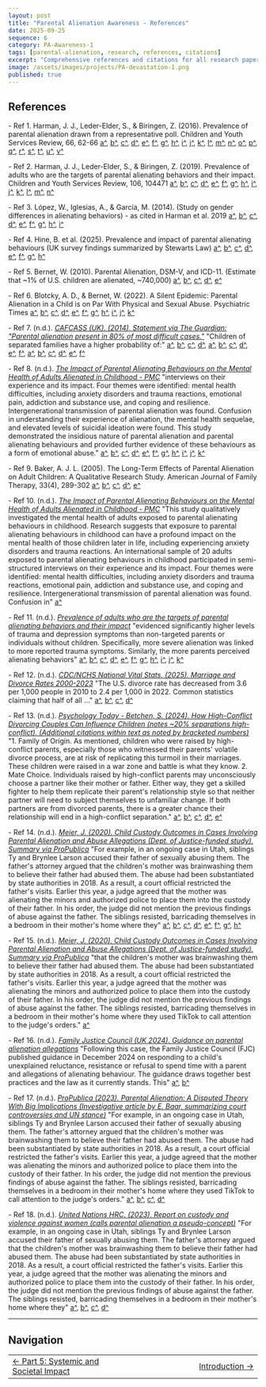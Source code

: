 ```yaml
---
layout: post
title: "Parental Alienation Awareness - References"
date: 2025-09-25
sequence: 6
category: PA-Awareness-1
tags: [parental-alienation, research, references, citations]
excerpt: "Comprehensive references and citations for all research papers in the Parental Alienation Awareness series."
image: /assets/images/projects/PA-devastation-1.png
published: true
---
```

## References

<a id="ref-target-1_1_0_2_21_28"></a> <a id="ref-target-1_1_0_4_334_343"></a> <a id="ref-target-1_1_0_4_340_348"></a> <a id="ref-target-1_1_1_4_340_348"></a> <a id="ref-target-1_1_0_2_25_33"></a> <a id="ref-target-1_1_0_2_29_36"></a> <a id="ref-target-1_1_0_4_362_370"></a> <a id="ref-target-1_1_0_2_83_90"></a> <a id="ref-target-1_1_1_2_21_28"></a> <a id="ref-target-1_1_1_4_334_343"></a> <a id="ref-target-1_1_1_2_25_33"></a> <a id="ref-target-1_1_1_4_362_370"></a> <a id="ref-target-1_1_0_2_53_60"></a> <a id="ref-target-1_1_0_2_53_57"></a> <a id="ref-target-1_1_1_2_53_60"></a> <a id="ref-target-1_1_2_2_53_60"></a> <a id="ref-target-1_1_0_2_55_61"></a> <a id="ref-target-1_1_0_2_55_62"></a> <a id="ref-target-1_1_1_2_53_57"></a> <a id="ref-target-1_1_1_2_55_61"></a> <a id="ref-target-1_1_2_2_21_28"></a> <a id="ref-target-1_1_2_4_334_343"></a> - Ref 1. Harman, J. J., Leder-Elder, S., & Biringen, Z. (2016). Prevalence of parental alienation drawn from a representative poll. Children and Youth Services Review, 66, 62-66 [a^](/projects/PA-Awareness-1/2025/09/25/parental-alienation-awareness-part-1/#ref-source-1_1_0_2_21_28), [b^](/projects/PA-Awareness-1/2025/09/25/parental-alienation-awareness-part-1/#ref-source-1_1_0_4_334_343), [c^](/projects/PA-Awareness-1/2025/09/25/parental-alienation-awareness-part-1/#ref-source-1_1_0_4_340_348), [d^](/projects/PA-Awareness-1/2025/09/25/parental-alienation-awareness-part-1/#ref-source-1_1_1_4_340_348), [e^](/projects/PA-Awareness-1/2025/09/25/parental-alienation-awareness-part-1/#ref-source-1_1_0_2_25_33), [f^](/projects/PA-Awareness-1/2025/09/25/parental-alienation-awareness-part-1/#ref-source-1_1_0_2_29_36), [g^](/projects/PA-Awareness-1/2025/09/25/parental-alienation-awareness-part-1/#ref-source-1_1_0_4_362_370), [h^](/projects/PA-Awareness-1/2025/09/25/parental-alienation-awareness-part-1/#ref-source-1_1_0_2_83_90), [i^](/projects/PA-Awareness-1/2025/09/25/parental-alienation-awareness-part-1/#ref-source-1_1_1_2_21_28), [j^](/projects/PA-Awareness-1/2025/09/25/parental-alienation-awareness-part-1/#ref-source-1_1_1_4_334_343), [k^](/projects/PA-Awareness-1/2025/09/25/parental-alienation-awareness-part-2/#ref-source-1_1_1_2_25_33), [l^](/projects/PA-Awareness-1/2025/09/25/parental-alienation-awareness-part-2/#ref-source-1_1_1_4_362_370), [m^](/projects/PA-Awareness-1/2025/09/25/parental-alienation-awareness-part-3/#ref-source-1_1_0_2_53_60), [n^](/projects/PA-Awareness-1/2025/09/25/parental-alienation-awareness-part-3/#ref-source-1_1_0_2_53_57), [o^](/projects/PA-Awareness-1/2025/09/25/parental-alienation-awareness-part-3/#ref-source-1_1_1_2_53_60), [p^](/projects/PA-Awareness-1/2025/09/25/parental-alienation-awareness-part-3/#ref-source-1_1_2_2_53_60), [q^](/projects/PA-Awareness-1/2025/09/25/parental-alienation-awareness-part-3/#ref-source-1_1_0_2_55_61), [r^](/projects/PA-Awareness-1/2025/09/25/parental-alienation-awareness-part-3/#ref-source-1_1_0_2_55_62), [s^](/projects/PA-Awareness-1/2025/09/25/parental-alienation-awareness-part-3/#ref-source-1_1_1_2_53_57), [t^](/projects/PA-Awareness-1/2025/09/25/parental-alienation-awareness-part-3/#ref-source-1_1_1_2_55_61), [u^](/projects/PA-Awareness-1/2025/09/25/parental-alienation-awareness-part-5/#ref-source-1_1_2_2_21_28), [v^](/projects/PA-Awareness-1/2025/09/25/parental-alienation-awareness-part-5/#ref-source-1_1_2_4_334_343)

<a id="ref-target-1_2_0_8_25_33"></a> <a id="ref-target-1_2_0_8_27_35"></a> <a id="ref-target-1_2_0_8_27_36"></a> <a id="ref-target-1_2_0_8_61_69"></a> <a id="ref-target-1_2_0_8_33_39"></a> <a id="ref-target-1_2_1_8_33_39"></a> <a id="ref-target-1_2_0_8_43_51"></a> <a id="ref-target-1_2_1_8_25_33"></a> <a id="ref-target-1_2_2_8_33_39"></a> <a id="ref-target-1_2_1_8_43_51"></a> <a id="ref-target-1_2_2_8_43_51"></a> <a id="ref-target-1_2_0_8_35_39"></a> <a id="ref-target-1_2_2_8_25_33"></a> <a id="ref-target-1_2_3_8_33_39"></a> - Ref 2. Harman, J. J., Leder-Elder, S., & Biringen, Z. (2019). Prevalence of adults who are the targets of parental alienating behaviors and their impact. Children and Youth Services Review, 106, 104471 [a^](/projects/PA-Awareness-1/2025/09/25/parental-alienation-awareness-part-1/#ref-source-1_2_0_8_25_33), [b^](/projects/PA-Awareness-1/2025/09/25/parental-alienation-awareness-part-1/#ref-source-1_2_0_8_27_35), [c^](/projects/PA-Awareness-1/2025/09/25/parental-alienation-awareness-part-1/#ref-source-1_2_0_8_27_36), [d^](/projects/PA-Awareness-1/2025/09/25/parental-alienation-awareness-part-1/#ref-source-1_2_0_8_61_69), [e^](/projects/PA-Awareness-1/2025/09/25/parental-alienation-awareness-part-1/#ref-source-1_2_0_8_33_39), [f^](/projects/PA-Awareness-1/2025/09/25/parental-alienation-awareness-part-1/#ref-source-1_2_1_8_33_39), [g^](/projects/PA-Awareness-1/2025/09/25/parental-alienation-awareness-part-1/#ref-source-1_2_0_8_43_51), [h^](/projects/PA-Awareness-1/2025/09/25/parental-alienation-awareness-part-1/#ref-source-1_2_1_8_25_33), [i^](/projects/PA-Awareness-1/2025/09/25/parental-alienation-awareness-part-1/#ref-source-1_2_2_8_33_39), [j^](/projects/PA-Awareness-1/2025/09/25/parental-alienation-awareness-part-2/#ref-source-1_2_1_8_43_51), [k^](/projects/PA-Awareness-1/2025/09/25/parental-alienation-awareness-part-2/#ref-source-1_2_2_8_43_51), [l^](/projects/PA-Awareness-1/2025/09/25/parental-alienation-awareness-part-3/#ref-source-1_2_0_8_35_39), [m^](/projects/PA-Awareness-1/2025/09/25/parental-alienation-awareness-part-5/#ref-source-1_2_2_8_25_33), [n^](/projects/PA-Awareness-1/2025/09/25/parental-alienation-awareness-part-5/#ref-source-1_2_3_8_33_39)

<a id="ref-target-1_3_0_9_1375_1383"></a> <a id="ref-target-1_3_0_9_1379_1388"></a> <a id="ref-target-1_3_0_13_219_227"></a> <a id="ref-target-1_3_1_13_219_227"></a> <a id="ref-target-1_3_2_13_219_227"></a> <a id="ref-target-1_3_1_9_1379_1388"></a> <a id="ref-target-1_3_1_9_1375_1383"></a> <a id="ref-target-1_3_2_9_1379_1388"></a> <a id="ref-target-1_3_3_13_219_227"></a> - Ref 3. López, W., Iglesias, A., & García, M. (2014). (Study on gender differences in alienating behaviors) - as cited in Harman et al. 2019 [a^](/projects/PA-Awareness-1/2025/09/25/parental-alienation-awareness-part-1/#ref-source-1_3_0_9_1375_1383), [b^](/projects/PA-Awareness-1/2025/09/25/parental-alienation-awareness-part-1/#ref-source-1_3_0_9_1379_1388), [c^](/projects/PA-Awareness-1/2025/09/25/parental-alienation-awareness-part-1/#ref-source-1_3_0_13_219_227), [d^](/projects/PA-Awareness-1/2025/09/25/parental-alienation-awareness-part-2/#ref-source-1_3_1_13_219_227), [e^](/projects/PA-Awareness-1/2025/09/25/parental-alienation-awareness-part-2/#ref-source-1_3_2_13_219_227), [f^](/projects/PA-Awareness-1/2025/09/25/parental-alienation-awareness-part-2/#ref-source-1_3_1_9_1379_1388), [g^](/projects/PA-Awareness-1/2025/09/25/parental-alienation-awareness-part-5/#ref-source-1_3_1_9_1375_1383), [h^](/projects/PA-Awareness-1/2025/09/25/parental-alienation-awareness-part-5/#ref-source-1_3_2_9_1379_1388), [i^](/projects/PA-Awareness-1/2025/09/25/parental-alienation-awareness-part-5/#ref-source-1_3_3_13_219_227)

<a id="ref-target-1_4_0_11_153_161"></a> <a id="ref-target-1_4_1_11_153_161"></a> <a id="ref-target-1_4_2_11_153_161"></a> <a id="ref-target-1_4_0_11_155_163"></a> <a id="ref-target-1_4_0_11_165_173"></a> <a id="ref-target-1_4_0_11_181_189"></a> <a id="ref-target-1_4_3_11_153_161"></a> <a id="ref-target-1_4_0_11_159_167"></a> - Ref 4. Hine, B. et al. (2025). Prevalence and impact of parental alienating behaviours (UK survey findings summarized by Stewarts Law) [a^](/projects/PA-Awareness-1/2025/09/25/parental-alienation-awareness-part-1/#ref-source-1_4_0_11_153_161), [b^](/projects/PA-Awareness-1/2025/09/25/parental-alienation-awareness-part-1/#ref-source-1_4_1_11_153_161), [c^](/projects/PA-Awareness-1/2025/09/25/parental-alienation-awareness-part-1/#ref-source-1_4_2_11_153_161), [d^](/projects/PA-Awareness-1/2025/09/25/parental-alienation-awareness-part-2/#ref-source-1_4_0_11_155_163), [e^](/projects/PA-Awareness-1/2025/09/25/parental-alienation-awareness-part-5/#ref-source-1_4_0_11_165_173), [f^](/projects/PA-Awareness-1/2025/09/25/parental-alienation-awareness-part-5/#ref-source-1_4_0_11_181_189), [g^](/projects/PA-Awareness-1/2025/09/25/parental-alienation-awareness-part-5/#ref-source-1_4_3_11_153_161), [h^](/projects/PA-Awareness-1/2025/09/25/parental-alienation-awareness-part-5/#ref-source-1_4_0_11_159_167)

<a id="ref-target-1_5_0_2_75_83"></a> <a id="ref-target-1_5_1_2_75_83"></a> <a id="ref-target-1_5_2_2_75_83"></a> <a id="ref-target-1_5_3_2_75_83"></a> <a id="ref-target-1_5_4_2_75_83"></a> - Ref 5. Bernet, W. (2010). Parental Alienation, DSM-V, and ICD-11. (Estimate that ~1% of U.S. children are alienated, ~740,000) [a^](/projects/PA-Awareness-1/2025/09/25/parental-alienation-awareness-part-1/#ref-source-1_5_0_2_75_83), [b^](/projects/PA-Awareness-1/2025/09/25/parental-alienation-awareness-part-1/#ref-source-1_5_1_2_75_83), [c^](/projects/PA-Awareness-1/2025/09/25/parental-alienation-awareness-part-1/#ref-source-1_5_2_2_75_83), [d^](/projects/PA-Awareness-1/2025/09/25/parental-alienation-awareness-part-4/#ref-source-1_5_3_2_75_83), [e^](/projects/PA-Awareness-1/2025/09/25/parental-alienation-awareness-part-5/#ref-source-1_5_4_2_75_83)

<a id="ref-target-1_6_0_5_250_258"></a> <a id="ref-target-1_6_0_5_277_283"></a> <a id="ref-target-1_6_0_5_275_283"></a> <a id="ref-target-1_6_0_5_269_277"></a> <a id="ref-target-1_6_1_5_269_277"></a> <a id="ref-target-1_6_1_5_277_283"></a> <a id="ref-target-1_6_2_5_269_277"></a> <a id="ref-target-1_6_0_5_252_259"></a> <a id="ref-target-1_6_1_5_252_259"></a> <a id="ref-target-1_6_1_5_275_283"></a> <a id="ref-target-1_6_3_5_269_277"></a> - Ref 6. Blotcky, A. D., & Bernet, W. (2022). A Silent Epidemic: Parental Alienation in a Child is on Par With Physical and Sexual Abuse. Psychiatric Times [a^](/projects/PA-Awareness-1/2025/09/25/parental-alienation-awareness-part-1/#ref-source-1_6_0_5_250_258), [b^](/projects/PA-Awareness-1/2025/09/25/parental-alienation-awareness-part-2/#ref-source-1_6_0_5_277_283), [c^](/projects/PA-Awareness-1/2025/09/25/parental-alienation-awareness-part-2/#ref-source-1_6_0_5_275_283), [d^](/projects/PA-Awareness-1/2025/09/25/parental-alienation-awareness-part-3/#ref-source-1_6_0_5_269_277), [e^](/projects/PA-Awareness-1/2025/09/25/parental-alienation-awareness-part-3/#ref-source-1_6_1_5_269_277), [f^](/projects/PA-Awareness-1/2025/09/25/parental-alienation-awareness-part-3/#ref-source-1_6_1_5_277_283), [g^](/projects/PA-Awareness-1/2025/09/25/parental-alienation-awareness-part-3/#ref-source-1_6_2_5_269_277), [h^](/projects/PA-Awareness-1/2025/09/25/parental-alienation-awareness-part-5/#ref-source-1_6_0_5_252_259), [i^](/projects/PA-Awareness-1/2025/09/25/parental-alienation-awareness-part-5/#ref-source-1_6_1_5_252_259), [j^](/projects/PA-Awareness-1/2025/09/25/parental-alienation-awareness-part-5/#ref-source-1_6_1_5_275_283), [k^](/projects/PA-Awareness-1/2025/09/25/parental-alienation-awareness-part-5/#ref-source-1_6_3_5_269_277)

<a id="ref-target-1_8_0_35_75_83"></a> <a id="ref-target-1_8_1_35_75_83"></a> <a id="ref-target-1_8_2_35_75_83"></a> <a id="ref-target-1_8_3_35_75_83"></a> <a id="ref-target-1_12_0_35_115_124"></a> <a id="ref-target-1_12_1_35_115_124"></a> <a id="ref-target-1_12_0_35_115_123"></a> <a id="ref-target-1_12_2_35_115_124"></a> <a id="ref-target-1_12_0_35_83_92"></a> <a id="ref-target-1_12_0_35_93_101"></a> <a id="ref-target-1_13_0_35_165_173"></a> <a id="ref-target-1_13_0_35_138_146"></a> <a id="ref-target-1_13_0_35_174_182"></a> <a id="ref-target-1_13_1_35_174_182"></a> <a id="ref-target-1_13_2_35_174_182"></a> <a id="ref-target-1_13_0_35_172_180"></a> - Ref 7. (n.d.). [*CAFCASS (UK). (2014). Statement via The Guardian: "Parental alienation present in 80% of most difficult cases."*](https://www.linkedin.com/pulse/parental-alienation-costing-uk-20-billion-year-sarah-squires#:~:text=Children%20of%20separated%20families%20have,a%20higher%20probability%20of) "Children of separated families have a higher probability of:" [a^](/projects/PA-Awareness-1/2025/09/25/parental-alienation-awareness-part-1/#ref-source-1_8_0_35_75_83), [b^](/projects/PA-Awareness-1/2025/09/25/parental-alienation-awareness-part-4/#ref-source-1_8_1_35_75_83), [c^](/projects/PA-Awareness-1/2025/09/25/parental-alienation-awareness-part-4/#ref-source-1_8_2_35_75_83), [d^](/projects/PA-Awareness-1/2025/09/25/parental-alienation-awareness-part-5/#ref-source-1_8_3_35_75_83), [a^](/projects/PA-Awareness-1/2025/09/25/parental-alienation-awareness-part-3/#ref-source-1_12_0_35_115_124), [b^](/projects/PA-Awareness-1/2025/09/25/parental-alienation-awareness-part-3/#ref-source-1_12_1_35_115_124), [c^](/projects/PA-Awareness-1/2025/09/25/parental-alienation-awareness-part-3/#ref-source-1_12_0_35_115_123), [d^](/projects/PA-Awareness-1/2025/09/25/parental-alienation-awareness-part-3/#ref-source-1_12_2_35_115_124), [e^](/projects/PA-Awareness-1/2025/09/25/parental-alienation-awareness-part-4/#ref-source-1_12_0_35_83_92), [f^](/projects/PA-Awareness-1/2025/09/25/parental-alienation-awareness-part-4/#ref-source-1_12_0_35_93_101), [a^](/projects/PA-Awareness-1/2025/09/25/parental-alienation-awareness-part-3/#ref-source-1_13_0_35_165_173), [b^](/projects/PA-Awareness-1/2025/09/25/parental-alienation-awareness-part-5/#ref-source-1_13_0_35_138_146), [c^](/projects/PA-Awareness-1/2025/09/25/parental-alienation-awareness-part-5/#ref-source-1_13_0_35_174_182), [d^](/projects/PA-Awareness-1/2025/09/25/parental-alienation-awareness-part-5/#ref-source-1_13_1_35_174_182), [e^](/projects/PA-Awareness-1/2025/09/25/parental-alienation-awareness-part-5/#ref-source-1_13_2_35_174_182), [f^](/projects/PA-Awareness-1/2025/09/25/parental-alienation-awareness-part-5/#ref-source-1_13_0_35_172_180)

<a id="ref-target-1_9_0_18_239_247"></a> <a id="ref-target-1_9_0_18_243_252"></a> <a id="ref-target-1_9_0_18_211_220"></a> <a id="ref-target-1_9_0_18_153_161"></a> <a id="ref-target-1_9_0_18_247_256"></a> <a id="ref-target-1_9_0_18_153_160"></a> <a id="ref-target-1_9_1_18_243_252"></a> <a id="ref-target-1_9_1_18_153_160"></a> <a id="ref-target-1_9_2_18_243_252"></a> <a id="ref-target-1_9_1_18_247_256"></a> <a id="ref-target-1_9_2_18_247_256"></a> - Ref 8. (n.d.). [*The Impact of Parental Alienating Behaviours on the Mental Health of Adults Alienated in Childhood - PMC*](https://pmc.ncbi.nlm.nih.gov/articles/PMC9026878/#:~:text=interviews%20on%20their%20experience%20and,a%20form%20of%20emotional%20abuse) "interviews on their experience and its impact. Four themes were identified: mental health difficulties, including anxiety disorders and trauma reactions, emotional pain, addiction and substance use, and coping and resilience. Intergenerational transmission of parental alienation was found. Confusion in understanding their experience of alienation, the mental health sequelae, and elevated levels of suicidal ideation were found. This study demonstrated the insidious nature of parental alienation and parental alienating behaviours and provided further evidence of these behaviours as a form of emotional abuse." [a^](/projects/PA-Awareness-1/2025/09/25/parental-alienation-awareness-part-2/#ref-source-1_9_0_18_239_247), [b^](/projects/PA-Awareness-1/2025/09/25/parental-alienation-awareness-part-3/#ref-source-1_9_0_18_243_252), [c^](/projects/PA-Awareness-1/2025/09/25/parental-alienation-awareness-part-3/#ref-source-1_9_0_18_211_220), [d^](/projects/PA-Awareness-1/2025/09/25/parental-alienation-awareness-part-3/#ref-source-1_9_0_18_153_161), [e^](/projects/PA-Awareness-1/2025/09/25/parental-alienation-awareness-part-3/#ref-source-1_9_0_18_247_256), [f^](/projects/PA-Awareness-1/2025/09/25/parental-alienation-awareness-part-3/#ref-source-1_9_0_18_153_160), [g^](/projects/PA-Awareness-1/2025/09/25/parental-alienation-awareness-part-3/#ref-source-1_9_1_18_243_252), [h^](/projects/PA-Awareness-1/2025/09/25/parental-alienation-awareness-part-3/#ref-source-1_9_1_18_153_160), [i^](/projects/PA-Awareness-1/2025/09/25/parental-alienation-awareness-part-3/#ref-source-1_9_2_18_243_252), [j^](/projects/PA-Awareness-1/2025/09/25/parental-alienation-awareness-part-3/#ref-source-1_9_1_18_247_256), [k^](/projects/PA-Awareness-1/2025/09/25/parental-alienation-awareness-part-3/#ref-source-1_9_2_18_247_256)

<a id="ref-target-1_10_0_36_15_22"></a> <a id="ref-target-1_10_1_36_15_22"></a> <a id="ref-target-1_10_2_36_15_22"></a> <a id="ref-target-1_10_3_36_15_22"></a> <a id="ref-target-1_10_4_36_15_22"></a> - Ref 9. Baker, A. J. L. (2005). The Long-Term Effects of Parental Alienation on Adult Children: A Qualitative Research Study. American Journal of Family Therapy, 33(4), 289-302 [a^](/projects/PA-Awareness-1/2025/09/25/parental-alienation-awareness-part-3/#ref-source-1_10_0_36_15_22), [b^](/projects/PA-Awareness-1/2025/09/25/parental-alienation-awareness-part-3/#ref-source-1_10_1_36_15_22), [c^](/projects/PA-Awareness-1/2025/09/25/parental-alienation-awareness-part-3/#ref-source-1_10_2_36_15_22), [d^](/projects/PA-Awareness-1/2025/09/25/parental-alienation-awareness-part-3/#ref-source-1_10_3_36_15_22), [e^](/projects/PA-Awareness-1/2025/09/25/parental-alienation-awareness-part-5/#ref-source-1_10_4_36_15_22)

<a id="ref-target-1_11_0_18_147_156"></a> - Ref 10. (n.d.). [*The Impact of Parental Alienating Behaviours on the Mental Health of Adults Alienated in Childhood - PMC*](https://pmc.ncbi.nlm.nih.gov/articles/PMC9026878/#:~:text=This%20study%20qualitatively%20investigated%20the,Confusion%20in) "This study qualitatively investigated the mental health of adults exposed to parental alienating behaviours in childhood. Research suggests that exposure to parental alienating behaviours in childhood can have a profound impact on the mental health of those children later in life, including experiencing anxiety disorders and trauma reactions. An international sample of 20 adults exposed to parental alienating behaviours in childhood participated in semi-structured interviews on their experience and its impact. Four themes were identified: mental health difficulties, including anxiety disorders and trauma reactions, emotional pain, addiction and substance use, and coping and resilience. Intergenerational transmission of parental alienation was found. Confusion in" [a^](/projects/PA-Awareness-1/2025/09/25/parental-alienation-awareness-part-3/#ref-source-1_11_0_18_147_156)

<a id="ref-target-1_14_0_16_13_21"></a> <a id="ref-target-1_14_0_16_37_45"></a> <a id="ref-target-1_14_0_16_61_69"></a> <a id="ref-target-1_14_1_16_61_69"></a> <a id="ref-target-1_14_0_16_79_87"></a> <a id="ref-target-1_14_1_16_13_21"></a> <a id="ref-target-1_14_0_16_55_64"></a> <a id="ref-target-1_14_0_16_53_61"></a> <a id="ref-target-1_14_1_16_53_61"></a> <a id="ref-target-1_14_1_16_79_87"></a> <a id="ref-target-1_14_2_16_13_21"></a> - Ref 11. (n.d.). [*Prevalence of adults who are the targets of parental alienating behaviors and their impact*](https://childrightsngo.com/newdownload/downloadsection7/Research%20PA%20effects%20adulthood%20of%20children%20Harman%20Leder%20Elder%20&%20Biringen%202019%20IMP.pdf#:~:text=evidenced%20significantly%20higher%20levels%20of,more%20parents%20perceived%20alienating%20behaviors) "evidenced significantly higher levels of trauma and depression symptoms than non-targeted parents or individuals without children. Specifically, more severe alienation was linked to more reported trauma symptoms. Similarly, the more parents perceived alienating behaviors" [a^](/projects/PA-Awareness-1/2025/09/25/parental-alienation-awareness-part-3/#ref-source-1_14_0_16_13_21), [b^](/projects/PA-Awareness-1/2025/09/25/parental-alienation-awareness-part-3/#ref-source-1_14_0_16_37_45), [c^](/projects/PA-Awareness-1/2025/09/25/parental-alienation-awareness-part-3/#ref-source-1_14_0_16_61_69), [d^](/projects/PA-Awareness-1/2025/09/25/parental-alienation-awareness-part-3/#ref-source-1_14_1_16_61_69), [e^](/projects/PA-Awareness-1/2025/09/25/parental-alienation-awareness-part-3/#ref-source-1_14_0_16_79_87), [f^](/projects/PA-Awareness-1/2025/09/25/parental-alienation-awareness-part-3/#ref-source-1_14_1_16_13_21), [g^](/projects/PA-Awareness-1/2025/09/25/parental-alienation-awareness-part-3/#ref-source-1_14_0_16_55_64), [h^](/projects/PA-Awareness-1/2025/09/25/parental-alienation-awareness-part-3/#ref-source-1_14_0_16_53_61), [i^](/projects/PA-Awareness-1/2025/09/25/parental-alienation-awareness-part-3/#ref-source-1_14_1_16_53_61), [j^](/projects/PA-Awareness-1/2025/09/25/parental-alienation-awareness-part-3/#ref-source-1_14_1_16_79_87), [k^](/projects/PA-Awareness-1/2025/09/25/parental-alienation-awareness-part-3/#ref-source-1_14_2_16_13_21)

<a id="ref-target-1_17_0_40_1_3"></a> <a id="ref-target-1_17_1_40_1_3"></a> <a id="ref-target-1_17_2_40_1_3"></a> <a id="ref-target-1_17_3_40_1_3"></a> <a id="ref-target-1_17_0_40_1000000_1000001"></a> - Ref 12. (n.d.). [*CDC/NCHS National Vital Stats. (2025). Marriage and Divorce Rates 2000-2023*](https://divorce.com/blog/divorce-statistics/#:~:text=The%20U,that%20half%20of%20all) "The U.S. divorce rate has decreased from 3.6 per 1,000 people in 2010 to 2.4 per 1,000 in 2022. Common statistics claiming that half of all ..." [a^](/projects/PA-Awareness-1/2025/09/25/parental-alienation-awareness-part-4/#ref-source-1_17_0_40_1_3), [b^](/projects/PA-Awareness-1/2025/09/25/parental-alienation-awareness-part-4/#ref-source-1_17_1_40_1_3), [c^](/projects/PA-Awareness-1/2025/09/25/parental-alienation-awareness-part-4/#ref-source-1_17_2_40_1_3), [d^](/projects/PA-Awareness-1/2025/09/25/parental-alienation-awareness-part-5/#ref-source-1_17_3_40_1_3)

<a id="ref-target-1_19_0_28_211_219"></a> <a id="ref-target-1_19_1_28_211_219"></a> <a id="ref-target-1_19_0_28_229_238"></a> <a id="ref-target-1_19_0_28_249_258"></a> <a id="ref-target-1_19_2_28_211_219"></a> - Ref 13. (n.d.). [*Psychology Today - Betchen, S. (2024). How High-Conflict Divorcing Couples Can Influence Children (notes ~20% separations high-conflict). (Additional citations within text as noted by bracketed numbers)*](https://www.psychologytoday.com/us/blog/magnetic-partners/202407/how-high-conflict-divorcing-couples-can-influence-children#:~:text=1,conflict%20separation) "1. Family of Origin. As mentioned, children who were raised by high-conflict parents, especially those who witnessed their parents' volatile divorce process, are at risk of replicating this turmoil in their marriages. These children were raised in a war zone and battle is what they know. 2. Mate Choice. Individuals raised by high-conflict parents may unconsciously choose a partner like their mother or father. Either way, they get a skilled fighter to help them replicate their parent's relationship style so that neither partner will need to subject themselves to unfamiliar change. If both partners are from divorced parents, there is a greater chance their relationship will end in a high-conflict separation." [a^](/projects/PA-Awareness-1/2025/09/25/parental-alienation-awareness-part-4/#ref-source-1_19_0_28_211_219), [b^](/projects/PA-Awareness-1/2025/09/25/parental-alienation-awareness-part-4/#ref-source-1_19_1_28_211_219), [c^](/projects/PA-Awareness-1/2025/09/25/parental-alienation-awareness-part-5/#ref-source-1_19_0_28_229_238), [d^](/projects/PA-Awareness-1/2025/09/25/parental-alienation-awareness-part-5/#ref-source-1_19_0_28_249_258), [e^](/projects/PA-Awareness-1/2025/09/25/parental-alienation-awareness-part-5/#ref-source-1_19_2_28_211_219)

<a id="ref-target-1_20_0_30_230_238"></a> <a id="ref-target-1_20_1_30_230_238"></a> <a id="ref-target-1_20_0_30_232_238"></a> <a id="ref-target-1_20_0_30_178_186"></a> <a id="ref-target-1_20_2_30_230_238"></a> <a id="ref-target-1_20_0_30_216_224"></a> <a id="ref-target-1_20_3_30_230_238"></a> <a id="ref-target-1_20_1_30_232_238"></a> - Ref 14. (n.d.). [*Meier, J. (2020). Child Custody Outcomes in Cases Involving Parental Alienation and Abuse Allegations (Dept. of Justice-funded study). Summary via ProPublica*](https://www.propublica.org/article/parental-alienation-and-its-use-in-family-court#:~:text=For%20example%2C%20in%20an%20ongoing,their%20mother%E2%80%99s%20home%20where%20they) "For example, in an ongoing case in Utah, siblings Ty and Brynlee Larson accused their father of sexually abusing them. The father's attorney argued that the children's mother was brainwashing them to believe their father had abused them. The abuse had been substantiated by state authorities in 2018. As a result, a court official restricted the father's visits. Earlier this year, a judge agreed that the mother was alienating the minors and authorized police to place them into the custody of their father. In his order, the judge did not mention the previous findings of abuse against the father. The siblings resisted, barricading themselves in a bedroom in their mother's home where they" [a^](/projects/PA-Awareness-1/2025/09/25/parental-alienation-awareness-part-4/#ref-source-1_20_0_30_230_238), [b^](/projects/PA-Awareness-1/2025/09/25/parental-alienation-awareness-part-4/#ref-source-1_20_1_30_230_238), [c^](/projects/PA-Awareness-1/2025/09/25/parental-alienation-awareness-part-4/#ref-source-1_20_0_30_232_238), [d^](/projects/PA-Awareness-1/2025/09/25/parental-alienation-awareness-part-4/#ref-source-1_20_0_30_178_186), [e^](/projects/PA-Awareness-1/2025/09/25/parental-alienation-awareness-part-4/#ref-source-1_20_2_30_230_238), [f^](/projects/PA-Awareness-1/2025/09/25/parental-alienation-awareness-part-4/#ref-source-1_20_0_30_216_224), [g^](/projects/PA-Awareness-1/2025/09/25/parental-alienation-awareness-part-5/#ref-source-1_20_3_30_230_238), [h^](/projects/PA-Awareness-1/2025/09/25/parental-alienation-awareness-part-5/#ref-source-1_20_1_30_232_238)

<a id="ref-target-1_21_0_30_180_187"></a> - Ref 15. (n.d.). [*Meier, J. (2020). Child Custody Outcomes in Cases Involving Parental Alienation and Abuse Allegations (Dept. of Justice-funded study). Summary via ProPublica*](https://www.propublica.org/article/parental-alienation-and-its-use-in-family-court#:~:text=that%20the%20children%E2%80%99s%20mother%20was,attention%20to%20the%20judge%E2%80%99s%20orders) "that the children's mother was brainwashing them to believe their father had abused them. The abuse had been substantiated by state authorities in 2018. As a result, a court official restricted the father's visits. Earlier this year, a judge agreed that the mother was alienating the minors and authorized police to place them into the custody of their father. In his order, the judge did not mention the previous findings of abuse against the father. The siblings resisted, barricading themselves in a bedroom in their mother's home where they used TikTok to call attention to the judge's orders." [a^](/projects/PA-Awareness-1/2025/09/25/parental-alienation-awareness-part-4/#ref-source-1_21_0_30_180_187)

<a id="ref-target-1_22_0_31_1_4"></a> <a id="ref-target-1_22_1_31_1_4"></a> - Ref 16. (n.d.). [*Family Justice Council (UK 2024). Guidance on parental alienation allegations*](https://www.stewartslaw.com/news/new-research-highlights-prevalence-and-impact-of-parental-alienating-behaviours/#:~:text=Following%20this%20case%2C%20the%20Family,This) "Following this case, the Family Justice Council (FJC) published guidance in December 2024 on responding to a child's unexplained reluctance, resistance or refusal to spend time with a parent and allegations of alienating behaviour. The guidance draws together best practices and the law as it currently stands. This" [a^](/projects/PA-Awareness-1/2025/09/25/parental-alienation-awareness-part-4/#ref-source-1_22_0_31_1_4), [b^](/projects/PA-Awareness-1/2025/09/25/parental-alienation-awareness-part-5/#ref-source-1_22_1_31_1_4)

<a id="ref-target-1_24_0_30_145_153"></a> <a id="ref-target-1_24_1_30_145_153"></a> <a id="ref-target-1_24_2_30_145_153"></a> <a id="ref-target-1_28_0_30_178_187"></a> - Ref 17. (n.d.). [*ProPublica (2023). Parental Alienation: A Disputed Theory With Big Implications (Investigative article by E. Baar, summarizing court controversies and UN stance)*](https://www.propublica.org/article/parental-alienation-and-its-use-in-family-court#:~:text=For%20example%2C%20in%20an%20ongoing,attention%20to%20the%20judge%E2%80%99s%20orders) "For example, in an ongoing case in Utah, siblings Ty and Brynlee Larson accused their father of sexually abusing them. The father's attorney argued that the children's mother was brainwashing them to believe their father had abused them. The abuse had been substantiated by state authorities in 2018. As a result, a court official restricted the father's visits. Earlier this year, a judge agreed that the mother was alienating the minors and authorized police to place them into the custody of their father. In his order, the judge did not mention the previous findings of abuse against the father. The siblings resisted, barricading themselves in a bedroom in their mother's home where they used TikTok to call attention to the judge's orders." [a^](/projects/PA-Awareness-1/2025/09/25/parental-alienation-awareness-part-4/#ref-source-1_24_0_30_145_153), [b^](/projects/PA-Awareness-1/2025/09/25/parental-alienation-awareness-part-5/#ref-source-1_24_1_30_145_153), [c^](/projects/PA-Awareness-1/2025/09/25/parental-alienation-awareness-part-5/#ref-source-1_24_2_30_145_153), [d^](/projects/PA-Awareness-1/2025/09/25/parental-alienation-awareness-part-5/#ref-source-1_28_0_30_178_187)

<a id="ref-target-1_25_0_30_147_155"></a> <a id="ref-target-1_25_1_30_147_155"></a> <a id="ref-target-1_25_2_30_147_155"></a> <a id="ref-target-1_25_3_30_147_155"></a> - Ref 18. (n.d.). [*United Nations HRC. (2023). Report on custody and violence against women (calls parental alienation a pseudo-concept)*](https://www.propublica.org/article/parental-alienation-and-its-use-in-family-court#:~:text=For%20example%2C%20in%20an%20ongoing,their%20mother%E2%80%99s%20home%20where%20they) "For example, in an ongoing case in Utah, siblings Ty and Brynlee Larson accused their father of sexually abusing them. The father's attorney argued that the children's mother was brainwashing them to believe their father had abused them. The abuse had been substantiated by state authorities in 2018. As a result, a court official restricted the father's visits. Earlier this year, a judge agreed that the mother was alienating the minors and authorized police to place them into the custody of their father. In his order, the judge did not mention the previous findings of abuse against the father. The siblings resisted, barricading themselves in a bedroom in their mother's home where they" [a^](/projects/PA-Awareness-1/2025/09/25/parental-alienation-awareness-part-4/#ref-source-1_25_0_30_147_155), [b^](/projects/PA-Awareness-1/2025/09/25/parental-alienation-awareness-part-4/#ref-source-1_25_1_30_147_155), [c^](/projects/PA-Awareness-1/2025/09/25/parental-alienation-awareness-part-5/#ref-source-1_25_2_30_147_155), [d^](/projects/PA-Awareness-1/2025/09/25/parental-alienation-awareness-part-5/#ref-source-1_25_3_30_147_155)

---

## Navigation

<table style="width: 100%; table-layout: fixed;">
<tr>
<td style="width: 50%; text-align: left;"><a href="/projects/PA-Awareness-1/2025/09/25/parental-alienation-awareness-part-5/">← Part 5: Systemic and Societal Impact</a></td>
<td style="width: 50%; text-align: right;"><a href="/projects/PA-Awareness-1/2025/09/25/parental-alienation-awareness-introduction/">Introduction →</a></td>
</tr>
</table>
